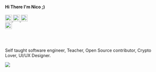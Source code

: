 #### Hi There I'm Nico ;)
<a
		href="https://twitter.com/unacorbatanegra"
	>
		<img alt="Nicolas Lopez's | Twitter" width="22px" src="https://cdn.jsdelivr.net/npm/simple-icons@v3/icons/twitter.svg" />
	</a>
<a
		href="https://www.linkedin.com/in/unacorbatanegra/"
	>
		<img alt="Nicolas Lopez's LinkdeIN" width="22px" src="https://cdn.jsdelivr.net/npm/simple-icons@v3/icons/linkedin.svg" fill="#fff" />
	</a>
	<a
		href="https://github.com/unacorbatanegra"
	>
		<img alt="Nicolas Lopez's Github" width="22px" src="https://cdn.jsdelivr.net/npm/simple-icons@v3/icons/github.svg" />
	</a>	
	<a
		class="footer-link footer-link-hide"
		href="mailto:unacorbatanegra@gmail.com"
		target="_blank"
		aria-label="Mail"
		rel="noopener"
	>
		<img alt="Nicolas Lopez's Mail" width="22px" src="https://cdn.jsdelivr.net/npm/simple-icons@v3/icons/gmail.svg" />
	</a>
	

<br />
<br />

Self taught software engineer, Teacher, Open Source contributor, Crypto Lover,
UI/UX Designer.

<a href="https://github.com/unacorbatanegra">
  <img align="center" src="https://github-readme-stats.vercel.app/api?username=unacorbatanegra&count_private=true&show_icons=true&hide_title=true" />
</a>
